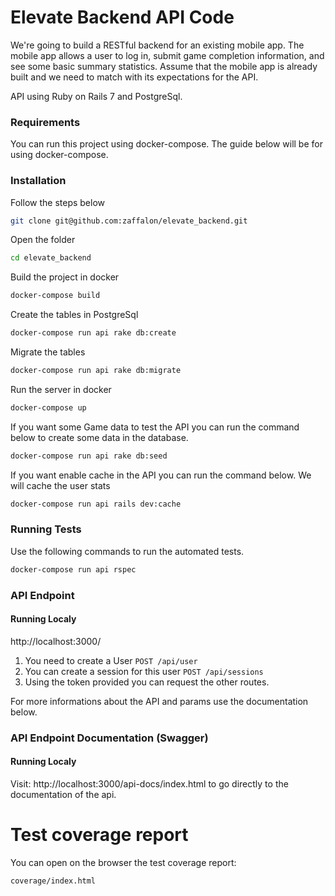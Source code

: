 # Elevate Backend API Code

We're going to build a RESTful backend for an existing mobile app. The mobile app allows a user to log in, submit game completion information, and see some basic summary statistics. Assume that the mobile app is already built and we need to match with its expectations for the API.

API using Ruby on Rails 7 and PostgreSql.

### Requirements

You can run this project using docker-compose. The guide below will be for using docker-compose.

### Installation

Follow the steps below
```sh
git clone git@github.com:zaffalon/elevate_backend.git
```
Open the folder
```sh
cd elevate_backend
```
Build the project in docker
```sh
docker-compose build
```
Create the tables in PostgreSql
```sh
docker-compose run api rake db:create
```
Migrate the tables
```sh
docker-compose run api rake db:migrate
```
Run the server in docker
```sh
docker-compose up
```

If you want some Game data to test the API you can run the command below to create some data in the database.
```sh
docker-compose run api rake db:seed
```
If you want enable cache in the API you can run the command below. We will cache the user stats
```sh
docker-compose run api rails dev:cache
```

### Running Tests

Use the following commands to run the automated tests.

```sh
docker-compose run api rspec
```

### API Endpoint

#### Running Localy
http://localhost:3000/


1. You need to create a User `POST /api/user`
2. You can create a session for this user `POST /api/sessions`
3. Using the token provided you can request the other routes.

For more informations about the API and params use the documentation below.

### API Endpoint Documentation (Swagger)

#### Running Localy
Visit: http://localhost:3000/api-docs/index.html to go directly to the documentation of the api.

# Test coverage report

You can open on the browser the test coverage report:

```
coverage/index.html
```
